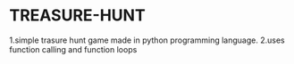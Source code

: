 # TREASURE-HUNT
1.simple trasure hunt game made in python programming language.
2.uses function calling and function loops
